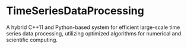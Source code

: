 # TimeSeriesDataProcessing

A hybrid C++11 and Python-based system for efficient large-scale time series data processing, utilizing optimized algorithms for numerical and scientific computing.
